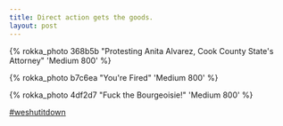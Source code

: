 ```yaml
---
title: Direct action gets the goods.
layout: post
---
```


{% rokka_photo 368b5b "Protesting Anita Alvarez, Cook County State's Attorney" 'Medium 800' %}

{% rokka_photo b7c6ea "You're Fired" 'Medium 800' %}

{% rokka_photo 4df2d7 "Fuck the Bourgeoisie!" 'Medium 800' %}

[#weshutitdown](http://www.theguardian.com/us-news/2016/mar/12/donald-trump-rally-called-off-in-chicago-amid-protests-violence-and-chaos)
